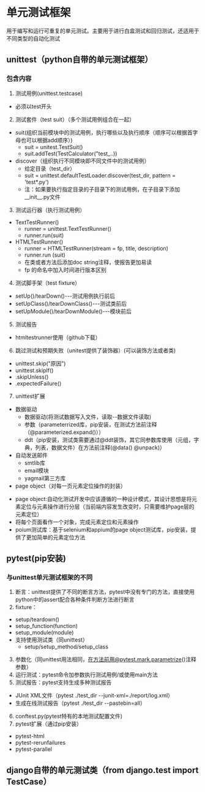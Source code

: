 # 单元测试框架
用于编写和运行可重复的单元测试。主要用于进行白盒测试和回归测试，还适用于不同类型的自动化测试
## unittest（python自带的单元测试框架）
### 包含内容
1. 测试用例(unittest.testcase)
- 必须以test开头
2. 测试套件（test suit）（多个测试用例组合在一起）
- suit(组织当前模块中的测试用例，执行哪些以及执行顺序（顺序可以根据首字母也可以根据add顺序）)
  + suit = unitest.TestSuit()
  + suit.addTest(TestCalculator("test_..))
- discover（组织执行不同模块即不同文件中的测试用例）
  + 给定目录（test_dir）
  + suit = unittest.defaultTestLoader.discover(test_dir, pattern = 'test*.py')
  + 注：如果要执行指定目录的子目录下的测试用例，在子目录下添加__init__.py文件
3. 测试运行器（执行测试用例）
- TextTestRunner()
  + runner = unittest.TextTestRunner()
  + runner.run(suit)
- HTMLTestRunner()
  + runner = HTMLTestRunner(stream = fp, title, description)
  + runner.run (suit)
  + 在类或者方法后添加doc string注释，使报告更加易读
  + fp 的命名中加入时间进行版本区别
4. 测试脚手架（test fixture）
- setUp()/tearDown()---测试用例执行前后
- setUpClass()/tearDownClass()---测试类前后
- setUpModule()/tearDownModule()---模块前后
5. 测试报告
- htmltestrunner使用（github下载）
6. 跳过测试和预期失败（unitest提供了装饰器）(可以装饰方法或者类)
- unittest.skip("原因")
- unittest.skipIf()
- .skipUnless()
- .expectedFailure()
7. unittest扩展
- 数据驱动
  + 数据驱动(将测试数据写入文件，读取--数据文件读取)
  - 参数（parameterrized库，pip安装，在测试方法前注释（@parameterized.expand()））
  - ddt（pip安装，测试类需要通过@ddt装饰，其它同参数库使用（元组，字典，列表，数据文件）在方法前注释(@data()  @unpack)）
- 自动发送邮件
  + smtlib库
  + email模块
  + yagmail第三方库
- page object（对每一页元素定位操作的封装）
 + page object:自动化测试开发中应该遵循的一种设计模式，其设计思想是将元素定位与元素操作进行分层（当前端内容发生改变时，只需要维护page层的元素定位）
 + 将每个页面看作一个对象，完成元素定位和元素操作
 + poium测试库：基于selenium和appium的page object测试库，pip安装，提供了更加简单的元素定位方法
## pytest(pip安装)
### 与unittest单元测试框架的不同
1. 断言：unittest提供了不同的断言方法，pytest中没有专门的方法，直接使用python中的assert配合各种条件判断方法进行断言
2. fixture：
  - setup/teardown()
  - setup_function(function)
  - setup_module(module)
  - 支持使用测试类（同unittest）
    + setup/setup_method/setup_class
3. 参数化（同unittest用法相同，在方法前用@pytest.mark.parametrize()注释参数）
4. 运行测试：pytest命令加参数执行测试用例/或使用main方法
5. 测试报告：pytest支持生成多种测试报告
- JUnit XML文件（pytest ./test_dir --junit-xml=./report/log.xml）
- 生成在线测试报告（pytest ./test_dir --pastebin=all）
6. conftest.py(pytest特有的本地测试配置文件)
7. pytest扩展（通过pip安装）
- pytest-html
- pytest-rerunfailures
- pytest-parallel
## django自带的单元测试类（from django.test import TestCase）
